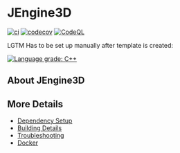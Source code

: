 # JEngine3D

[![ci](https://github.com/JesusKrists/JEngine3D/actions/workflows/ci.yml/badge.svg)](https://github.com/JesusKrists/JEngine3D/actions/workflows/ci.yml)
[![codecov](https://codecov.io/gh/JesusKrists/JEngine3D/branch/main/graph/badge.svg)](https://codecov.io/gh/JesusKrists/JEngine3D)
[![CodeQL](https://github.com/JesusKrists/JEngine3D/actions/workflows/codeql-analysis.yml/badge.svg)](https://github.com/JesusKrists/JEngine3D/actions/workflows/codeql-analysis.yml)

LGTM Has to be set up manually after template is created:

[![Language grade: C++](https://img.shields.io/lgtm/grade/cpp/github/JesusKrists/JEngine3D)](https://lgtm.com/projects/g/JesusKrists/JEngine3D/context:cpp)

## About JEngine3D



## More Details

 * [Dependency Setup](README_dependencies.md)
 * [Building Details](README_building.md)
 * [Troubleshooting](README_troubleshooting.md)
 * [Docker](README_docker.md)
